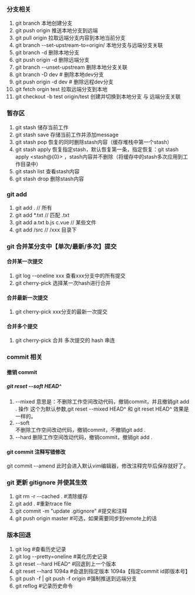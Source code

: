 ### 分支相关
1. git branch <branch-name> 本地创建分支
2. git push origin <branch-name> 推送本地分支到远端
3. git pull origin <branch-name> 拉取远端<branch-name>分支内容到本地当前分支
4. git branch --set-upstream-to=origin/<branch-name> <branch-name>  本地分支与远端分支关联
5. git branch -d <branch-name> 删除本地分支
6. git push origin -d <branch-name> 删除远端分支
7. git branch --unset-upstream <branchname> 删除本地分支关联
8. git branch -D dev # 删除本地dev分支
9. git push origin -d dev # 删除远程dev分支
10. git fetch orgin test 拉取远端分支到本地
11. git checkout -b test origin/test 创建并切换到本地分支 与 远端分支关联

### 暂存区
1. git stash 储存当前工作
2. git stash save <message> 存储当前工作并添加message
3. git stash pop 恢复的同时删除stash内容（缓存堆栈中第一个stash）
4. git stash apply 恢复指定stash，默认恢复第一条，指定恢复：git stash apply <stash@{0}> ，stash内容并不删除（将缓存中的stash多次应用到工作目录中）
5. git stash list 查看stash内容
6. git stash drop 删除stash内容

### git add
1. git add . // 所有
2. git add *.txt // 匹配 .txt
3. git add a.txt b.js c.vue // 某些文件
4. git add /src // /xxx 目录下

### git 合并某分支中【单次/最新/多次】提交
#### 合并某一次提交
1. git log --oneline xxx 查看xxx分支中的所有提交
2. git cherry-pick <hash> 选择某一次hash进行合并
#### 合并最新一次提交
1. git cherry-pick <xxx> xxx分支的最新一次提交
#### 合并多个提交
1. git cherry-pick <hasha> <hashb>  合并 多次提交的 hash 串连


### commit 相关
#### 撤销 commit
##### git reset --soft HEAD^
1. --mixed 
意思是：不删除工作空间改动代码，撤销commit，并且撤销git add . 操作
这个为默认参数,git reset --mixed HEAD^ 和 git reset HEAD^ 效果是一样的。
2. --soft  
不删除工作空间改动代码，撤销commit，不撤销git add . 
3. --hard
删除工作空间改动代码，撤销commit，撤销git add . 

#### git commit 注释写错修改
git commit --amend
此时会进入默认vim编辑器，修改注释完毕后保存就好了。

### git 更新 gitignore 并使其生效
1. git rm -r --cached .  #清除缓存
2. git add . #重新trace file
3. git commit -m "update .gitignore" #提交和注释
4. git push origin master #可选，如果需要同步到remote上的话

### 版本回退
1. git log #查看历史记录
2. git log --pretty=oneline #美化历史记录
3. git reset --hard HEAD^ #回退到上一个版本
4. git reset --hard 1094a #会退到指定版本 1094a【指定commit id即版本号】
5. git push -f | git push -f origin <branch name>#强制推送到远端分支
6. git reflog #记录历史命令